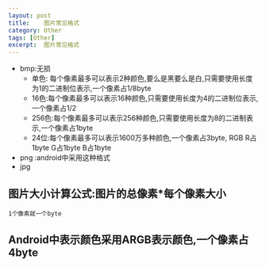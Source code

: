 ```yaml
---
layout: post
title:    图片常见格式 
category: Other
tags: [Other]
excerpt:  图片常见格式 
---
```



- bmp:无损 
	- 单色: 每个像素最多可以表示2种颜色,要么是黑要么是白,只需要使用长度为1的二进制位表示,一个像素占1/8byte 
	- 16色:每个像素最多可以表示16种颜色,只需要使用长度为4的二进制位表示, 一个像素占1/2 
	- 256色:每个像素最多可以表示256种颜色,只需要使用长度为8的二进制表示,一个像素占1byte 
	- 24位:每个像素最多可以表示1600万多种颜色,一个像素占3byte, RGB R占1byte G占1byte B占1byte 
- png :android中采用这种格式 
- jpg 

## 图片大小计算公式:图片的总像素*每个像素大小 ##

	1个像素就一个byte 


## Android中表示颜色采用ARGB表示颜色,一个像素占4byte   ##

